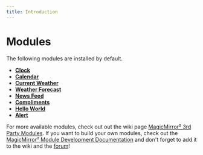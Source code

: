 ```yaml
---
title: Introduction
---
```

# Modules

The following modules are installed by default.

- [**Clock**](clock)
- [**Calendar**](calendar)
- [**Current Weather**](currentweather)
- [**Weather Forecast**](weatherforecast)
- [**News Feed**](newsfeed)
- [**Compliments**](compliments)
- [**Hello World**](helloworld)
- [**Alert**](alert)

For more available modules, check out out the wiki page [MagicMirror² 3rd Party Modules](https://github.com/MichMich/MagicMirror/wiki/3rd-party-modules). If you want to build your own modules, check out the [MagicMirror² Module Development Documentation](modules) and don't forget to add it to the wiki and the [forum](https://forum.magicmirror.builders/category/7/showcase)!
